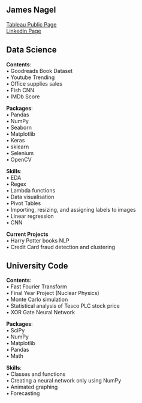 James Nagel
------------------------------------------
[Tableau Public Page](https://public.tableau.com/app/profile/james.nagel) \
[Linkedin Page](https://www.linkedin.com/in/james-nagel-5b84a4206/)

## **Data Science**

**Contents**: \
• Goodreads Book Dataset \
• Youtube Trending \
• Office supplies sales \
• Fish CNN \
• IMDb Score 

**Packages**: \
• Pandas \
• NumPy \
• Seaborn \
• Matplotlib \
• Keras \
• sklearn \
• Selenium \
• OpenCV 

**Skills**: \
• EDA \
• Regex \
• Lambda functions \
• Data visualisation \
• Pivot Tables \
• Importing, resizing, and assigning labels to images \
• Linear regression \
• CNN

**Current Projects** \
• Harry Potter books NLP  \
• Credit Card fraud detection and clustering 

## **University Code**

**Contents**: \
• Fast Fourier Transform \
• Final Year Project (Nuclear Physics) \
• Monte Carlo simulation \
• Statistical analysis of Tesco PLC stock price \
• XOR Gate Neural Network

**Packages**: \
• SciPy \
• NumPy \
• Matplotlib \
• Pandas \
• Math

**Skills**: \
• Classes and functions \
• Creating a neural network only using NumPy \
• Animated graphing \
• Forecasting 


